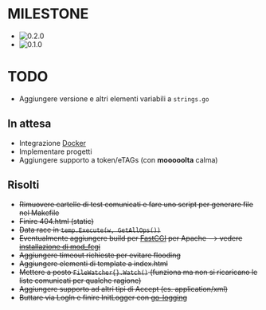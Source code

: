 # MILESTONE
- ![0.2.0](http://progressed.io/bar/25?title=v0.2.0)
- ![0.1.0](http://progressed.io/bar/100?title=v0.1.0)

# TODO
- Aggiungere versione e altri elementi variabili a `strings.go`

## In attesa
- Integrazione [Docker](https://blog.golang.org/docker)
- Implementare progetti
- Aggiungere supporto a token/eTAGs (con **mooooolta** calma)

## Risolti
- ~~Rimuovere cartelle di test comunicati e fare uno script per generare file nel Makefile~~
- ~~Finire 404.html (static)~~
- ~~Data race in `temp.Execute(w, GetAllOps())`~~
- ~~Eventualmente aggiungere build per [FastCGI](https://github.com/bsingr/golang-apache-fastcgi/blob/master/examples/vanilla/hello_world.go) per Apache
    --> vedere [installazione di mod_fcgi](https://github.com/FastCGI-Archives/mod_fastcgi/blob/master/INSTALL.AP2.md)~~
- ~~Aggiungere timeout richieste per evitare flooding~~
- ~~Aggiungere elementi di template a index.html~~
- ~~Mettere a posto `FileWatcher{}.Watch()` (funziona ma non si ricaricano le liste comunicati per qualche ragione)~~
- ~~Aggiungere supporto ad altri tipi di Accept (es. application/xml)~~
- ~~Buttare via Logln e finire InitLogger con [go-logging](https://godoc.org/github.com/op/go-logging)~~
